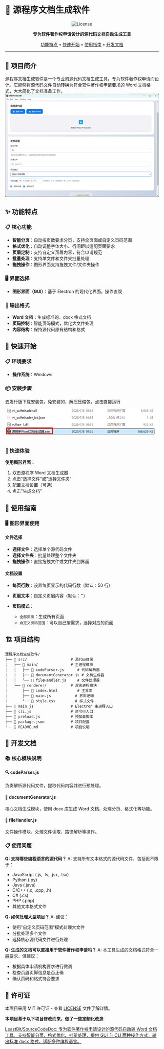 # 📄 源程序文档生成软件

<div align="center">

![License](https://img.shields.io/badge/license-MIT-blue.svg)

**专为软件著作权申请设计的源代码文档自动生成工具**

[功能特点](#-功能特点) • [快速开始](#-快速开始) • [使用指南](#-使用指南) • [开发文档](#-开发文档)

</div>

---

## 🎯 项目简介

源程序文档生成软件是一个专业的源代码文档生成工具，专为软件著作权申请而设计。它能够将源代码文件自动转换为符合软件著作权申请要求的 Word 文档格式，大大简化了文档准备工作。
![1751954129790](image/README/1751954129790.png)

## ✨ 功能特点

### 📋 核心功能

- **智能分页**：自动按页数要求分页，支持全页面或自定义页码范围
- **格式优化**：自动调整字体大小、行间距以适配页面要求
- **页眉定制**：支持自定义页眉内容，符合申请规范
- **批量处理**：支持单文件和文件夹批量处理
- **拖拽操作**：图形界面支持拖拽文件/文件夹操作

### 🖥️ 界面选择

- **图形界面（GUI）**：基于 Electron 的现代化界面，操作直观

### 📄 输出格式

- **Word 文档**：生成标准的。docx 格式文档
- **页码控制**：智能页码模式，优化大文件处理
- **内容结构**：保持源代码原有结构和格式

## 🚀 快速开始

### 📋 环境要求

- **操作系统**：Windows

### 📦 安装步骤

去发行版下载安装包，免安装的，解压压缩包，点击直接运行

![1751954033986](image/README/1751954033986.png)

### 🎯 快速体验

**使用图形界面：**

1. 双击源程序 Word 文档生成器
2. 点击"选择文件"或"选择文件夹"
3. 配置文档设置（可选）
4. 点击"生成文档"

## 📖 使用指南

### 🖥️ 图形界面使用

#### 文件选择

- **选择文件**：选择单个源代码文件
- **选择文件夹**：批量处理整个文件夹
- **拖拽操作**：直接拖拽文件或文件夹到界面

#### 文档设置

- **每页行数**：设置每页显示的代码行数（默认：50 行）
- **页眉文本**：自定义页眉内容（默认：''）
- **页码模式**：

  - `全部页面`：生成所有页面
  - `自定义页码范围`：可以自己按需求，选择对应的页面

## 🏗️ 项目结构

```
源程序文档生成软件/
├── 📁 src/                    # 源代码目录
│   ├── 📁 main/               # 主进程模块
│   │   ├── 📄 codeParser.js      # 代码解析器
│   │   ├── 📄 documentGenerator.js # 文档生成器
│   │   └── 📄 fileHandler.js     # 文件处理器
│   └── 📁 renderer/           # 渲染进程模块
│       ├── 📄 index.html         # 主界面
│       ├── 📄 main.js           # 界面逻辑
│       └── 📄 style.css         # 样式文件
├── 📄 main.js                 # Electron 主进程入口
├── 📄 cli.js                  # 命令行入口
├── 📄 preload.js              # 预加载脚本
├── 📄 package.json            # 项目配置
└── 📄 README.md               # 项目说明
```

## 🔧 开发文档

### 📚 核心模块说明

#### 🔍 codeParser.js

负责解析源代码文件，提取代码内容并进行预处理。

#### 📝 documentGenerator.js

核心文档生成模块，使用 docx 库生成 Word 文档，处理分页、格式化等功能。

#### 📂 fileHandler.js

文件操作模块，处理文件读取、路径解析等操作。

### 📋 使用问题

**Q: 支持哪些编程语言的源代码？**
A: 支持所有文本格式的源代码文件，包括但不限于：

- JavaScript (.js, .ts, .jsx, .tsx)
- Python (.py)
- Java (.java)
- C/C++ (.c, .cpp, .h)
- C# (.cs)
- PHP (.php)
- 其他文本格式文件

**Q: 如何处理大型项目？**
A: 建议：

- 使用"自定义页码范围"模式处理大文件
- 分批处理多个文件
- 选择核心源代码文件进行处理

**Q: 生成的文档可以直接用于软件著作权申请吗？**
A: 本工具生成的文档格式符合一般要求，但建议：

- 根据具体申请机构要求进行微调
- 检查页眉页脚信息是否正确
- 确认页码和格式符合要求

## 📄 许可证

本项目采用 MIT 许可证 - 查看 [LICENSE](LICENSE) 文件了解详情。

**本项目基于以下项目修改而来，做了一些定制化改造**

[LeastBit/SourceCodeDoc: 专为软件著作权申请设计的源代码自动转 Word 文档工具，支持智能分页、格式优化、批量处理，提供 GUI 与 CLI 两种操作方式，输出标准 docx 格式，适配多种编程语言。](https://github.com/LeastBit/SourceCodeDoc)
